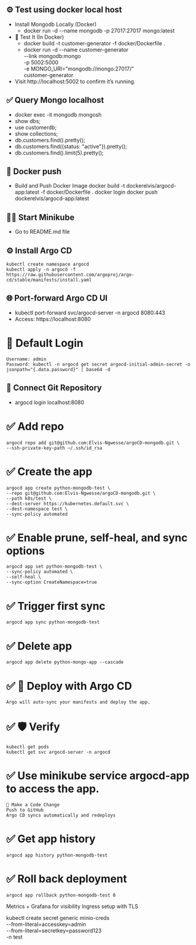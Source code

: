 
## ⚙️ Test using docker local host
- Install Mongodb Locally (Docker)
    - docker run -d --name mongodb -p 27017:27017 mongo:latest
- 🐳 Test It (In Docker)
     - docker build -t customer-generator -f docker/Dockerfile .
     - docker run -d --name customer-generator \
       --link mongodb:mongo \
       -p 5002:5000 \
       -e MONGO_URI="mongodb://mongo:27017/" \
       customer-generator
- Visit http://localhost:5002 to confirm it’s running.

## ✅ Query Mongo localhost
- docker exec -it mongodb mongosh
- show dbs;
- use customerdb;
- show collections;
- db.customers.find().pretty();
- db.customers.find({status: "active"}).pretty();
- db.customers.find().limit(5).pretty();

## 📖 Docker push
- Build and Push Docker Image
    docker build -t dockerelvis/argocd-app:latest -f docker/Dockerfile .
    docker login
    docker push dockerelvis/argocd-app:latest

## 👨‍🏫  Start Minikube
- Go to README.md file

## ⚙️  Install Argo CD
    kubectl create namespace argocd
    kubectl apply -n argocd -f https://raw.githubusercontent.com/argoproj/argo-cd/stable/manifests/install.yaml

## 🌐 Port-forward Argo CD UI
- kubectl port-forward svc/argocd-server -n argocd 8080:443
- Access: https://localhost:8080
# 🔑 Default Login
    Username: admin
    Password: kubectl -n argocd get secret argocd-initial-admin-secret -o jsonpath="{.data.password}" | base64 -d

## 🔗 Connect Git Repository
- argocd login localhost:8080

# ✅ Add repo
    argocd repo add git@github.com:Elvis-Ngwesse/argoCD-mongodb.git \
    --ssh-private-key-path ~/.ssh/id_rsa

# ✅ Create the app
    argocd app create python-mongodb-test \
    --repo git@github.com:Elvis-Ngwesse/argoCD-mongodb.git \
    --path k8s/test \
    --dest-server https://kubernetes.default.svc \
    --dest-namespace test \
    --sync-policy automated

# ✅ Enable prune, self-heal, and sync options
    argocd app set python-mongodb-test \
    --sync-policy automated \
    --self-heal \
    --sync-option CreateNamespace=true


# ✅ Trigger first sync
    argocd app sync python-mongodb-test

# ✅ Delete app
    argocd app delete python-mongo-app --cascade

# ✅ 🚀 Deploy with Argo CD
    Argo will auto-sync your manifests and deploy the app.

# ✅ 🛡️ Verify
    kubectl get pods
    kubectl get svc argocd-server -n argocd

# ✅ Use minikube service argocd-app to access the app.
    🔄 Make a Code Change
    Push to GitHub
    Argo CD syncs automatically and redeploys

# ✅ Get app history
    argocd app history python-mongodb-test

# ✅ Roll back deployment
    argocd app rollback python-mongodb-test 0


Metrics + Grafana for visibility
Ingress setup with TLS



kubectl create secret generic minio-creds \
--from-literal=accesskey=admin \
--from-literal=secretkey=password123 \
-n test



